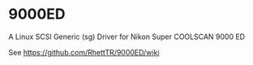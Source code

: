 # 9000ED
A Linux SCSI Generic (sg) Driver for Nikon Super COOLSCAN 9000 ED

See https://github.com/RhettTR/9000ED/wiki
